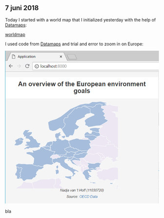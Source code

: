 ## 7 juni 2018
Today I started with a world map that I initialized yesterday with the help of [Datamaps](http://datamaps.github.io/):

[worldmap](/doc/log1.PNG)

I used code from [Datamaps](http://datamaps.github.io/) and trial and error to zoom in on Europe:

![europe](/doc/log2.PNG)

bla
